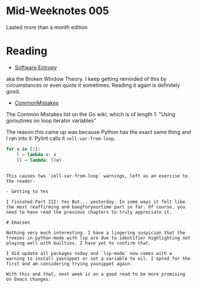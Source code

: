 # Mid-Weeknotes 005

Lasted more than a month edition

# Reading

- [Software Entropy](https://pragprog.com/the-pragmatic-programmer/extracts/software-entropy)

aka the Broken Window Theory. I keep getting reminded of this by circumstances or even quote it sometimes. Reading it again is definitely good.

- [CommonMistakes](https://github.com/golang/go/wiki/CommonMistakes)

The Common Mistakes list on the Go wiki, which is of length 1: "Using goroutines on loop iterator variables"

The reason this came up was because Python has the exact same thing and I ran into it. Pylint calls it `cell-var-from-loop`.

```python
for a in [1]:
    l = lambda x: x
    ll = lambda: l(a)
```


```

This causes two `cell-var-from-loop` warnings, left as an exercise to the reader.

- Getting to Yes

I finished Part III: Yes But... yesterday. In some ways it felt like
the most reaffirming and bangforyourtime part so far. Of course, you
need to have read the previous chapters to truly appreciate it.

# Emacsen

Nothing very much interesting. I have a lingering suspicion that the
freezes in python-mode with lsp are due to identifier highlighting not
playing well with builtins. I have yet to confirm that.

I did update all packages today and `lsp-mode` now comes with a
warning to install yasnippet or set a variable to nil. I opted for the
first and am considering trying yasnippet again.

With this and that, next week is on a good read to be more promising
on Emacs changes.
